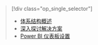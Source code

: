> [!div class="op_single_selector"]
> * [体系结构概述](../articles/machine-learning/team-data-science-process/cortana-analytics-playbook-vehicle-telemetry.md)
> * [深入探讨解决方案](../articles/machine-learning/team-data-science-process/cortana-analytics-playbook-vehicle-telemetry-deep-dive.md)
> * [Power BI 仪表板设置](../articles/machine-learning/team-data-science-process/cortana-analytics-playbook-vehicle-telemetry-powerbi.md)
> 
> 

